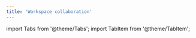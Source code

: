 ```yaml
---
title: 'Workspace collaboration'
---
```

import Tabs from '@theme/Tabs';
import TabItem from '@theme/TabItem';